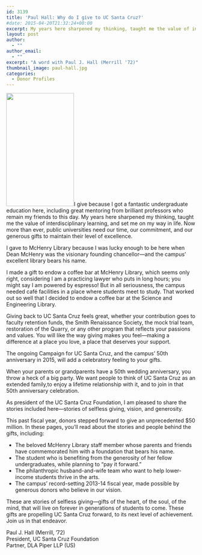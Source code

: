 ```yaml
---
id: 3139
title: 'Paul Hall: Why do I give to UC Santa Cruz?'
#date: 2015-04-20T21:32:24+00:00
excerpt: My years here sharpened my thinking, taught me the value of interdisciplinary learning, and set me on my way in life.
layout: post
author:
  - ""
author_email:
  - ""
excerpt: "A word with Paul J. Hall (Merrill '72)"
thumbnail_image: paul-hall.jpg
categories:
  - Donor Profiles
---
```

<img class="alignright wp-image-3140 size-medium" src="http://live-ucsc-giving.pantheonsite.io/wp-content/uploads/2017/09/paul-hall-180x300.jpg" alt="" width="180" height="300" srcset="https://ucsc-giving.lndo.site/wp-content/uploads/2017/09/paul-hall-180x300.jpg 180w, https://ucsc-giving.lndo.site/wp-content/uploads/2017/09/paul-hall.jpg 297w" sizes="(max-width: 180px) 100vw, 180px" />I give because I got a fantastic undergraduate education here, including great mentoring from brilliant professors who remain my friends to this day. My years here sharpened my thinking, taught me the value of interdisciplinary learning, and set me on my way in life. Now more than ever, public universities need our time, our commitment, and our generous gifts to maintain their level of excellence.

I gave to McHenry Library because I was lucky enough to be here when Dean McHenry was the visionary founding chancellor—and the campus&#8217; excellent library bears his name.

I made a gift to endow a coffee bar at McHenry Library, which seems only right, considering I am a practicing lawyer who puts in long hours; you might say I am powered by espresso! But in all seriousness, the campus needed café facilities in a place where students meet to study. That worked out so well that I decided to endow a coffee bar at the Science and Engineering Library.

Giving back to UC Santa Cruz feels great, whether your contribution goes to faculty retention funds, the Smith Renaissance Society, the mock trial team, restoration of the Quarry, or any other program that reflects your passions and values. You will like the way giving makes you feel—making a difference at a place you love, a place that deserves your support.

The ongoing Campaign for UC Santa Cruz, and the campus&#8217; 50th anniversary in 2015, will add a celebratory feeling to your gifts.

When your parents or grandparents have a 50th wedding anniversary, you throw a heck of a big party. We want people to think of UC Santa Cruz as an extended family,to enjoy a lifetime relationship with it, and to join in that 50th anniversary celebration.

As president of the UC Santa Cruz Foundation, I am pleased to share the stories included here—stories of selfless giving, vision, and generosity.

This past fiscal year, donors stepped forward to give an unprecedented $50 million. In these pages, you&#8217;ll read about the stories and people behind the gifts, including:

  * The beloved McHenry Library staff member whose parents and friends have commemorated him with a foundation that bears his name.
  * The student who is benefiting from the generosity of her fellow undergraduates, while planning to &#8220;pay it forward.&#8221;
  * The philanthropic husband-and-wife team who want to help lower-income students thrive in the arts.
  * The campus&#8217; record-setting 2013-14 fiscal year, made possible by generous donors who believe in our vision.

These are stories of selfless giving—gifts of the heart, of the soul, of the mind, that will live on forever in generations of students to come. These gifts are propelling UC Santa Cruz forward, to its next level of achievement. Join us in that endeavor.

Paul J. Hall (Merrill, &#8217;72)  
President, UC Santa Cruz Foundation  
Partner, DLA Piper LLP (US)
